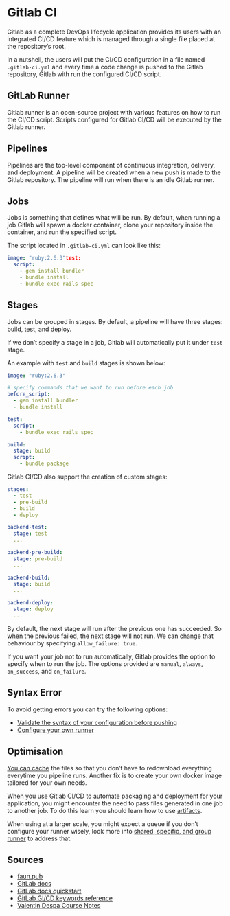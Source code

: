 # Gitlab CI

Gitlab as a complete DevOps lifecycle application provides its users with an integrated CI/CD feature which is managed through a single file placed at the repository’s root.

In a nutshell, the users will put the CI/CD configuration in a file named `.gitlab-ci.yml` and every time a code change is pushed to the Gitlab repository, Gitlab with run the configured CI/CD script.

## GitLab Runner

Gitlab runner is an open-source project with various features on how to run the CI/CD script. Scripts configured for Gitlab CI/CD will be executed by the Gitlab runner.

## Pipelines

Pipelines are the top-level component of continuous integration, delivery, and deployment. A pipeline will be created when a new push is made to the Gitlab repository. The pipeline will run when there is an idle Gitlab runner.

## Jobs

Jobs is something that defines what will be run. By default, when running a job Gitlab will spawn a docker container, clone your repository inside the container, and run the specified script.

The script located in `.gitlab-ci.yml` can look like this:

```yaml
image: "ruby:2.6.3"test:
  script:
    - gem install bundler
    - bundle install
    - bundle exec rails spec
```

## Stages

Jobs can be grouped in stages. By default, a pipeline will have three stages: build, test, and deploy.

If we don’t specify a stage in a job, Gitlab will automatically put it under `test` stage.

An example with `test` and `build` stages is shown below:

```yaml
image: "ruby:2.6.3"

# specify commands that we want to run before each job
before_script: 
  - gem install bundler
  - bundle install

test:
  script:
    - bundle exec rails spec

build:
  stage: build
  script:
    - bundle package
```

Gitlab CI/CD also support the creation of custom stages:

```yaml
stages:
  - test
  - pre-build
  - build
  - deploy

backend-test:
  stage: test
  ...

backend-pre-build:
  stage: pre-build
  ...

backend-build:
  stage: build
  ...

backend-deploy:
  stage: deploy
  ...
```

By default, the next stage will run after the previous one has succeeded. So when the previous failed, the next stage will not run. We can change that behaviour by specifying `allow_failure: true`.

If you want your job not to run automatically, Gitlab provides the option to specify when to run the job. The options provided are `manual`, `always`, `on_success`, and `on_failure`.

## Syntax Error

To avoid getting errors you can try the following options:

- [Validate the syntax of your configuration before pushing](https://docs.gitlab.com/ee/api/lint.html)
- [Configure your own runner](https://docs.gitlab.com/ee/ci/runners/#shared-specific-and-group-runners)

## Optimisation

[You can cache](https://docs.gitlab.com/ee/ci/caching/) the files so that you don’t have to redownload everything everytime you pipeline runs. Another fix is to create your own docker image tailored for your own needs.

When you use Gitlab CI/CD to automate packaging and deployment for your application, you might encounter the need to pass files generated in one job to another job. To do this learn you should learn how to use [artifacts](https://docs.gitlab.com/ee/ci/pipelines/job_artifacts.html#create-job-artifacts).

When using at a larger scale, you might expect a queue if you don’t configure your runner wisely, look more into [shared, specific, and group runner](https://docs.gitlab.com/ee/ci/runners/#shared-specific-and-group-runners) to address that.

## Sources

- [faun.pub](https://faun.pub/gitlab-ci-cd-crash-course-6e7bcf696940)
- [GitLab docs](https://docs.gitlab.com/ee/ci/yaml/#when)
- [GitLab docs quickstart](https://docs.gitlab.com/ee/ci/quick_start/)
- [GitLab GI/CD keywords reference](https://docs.gitlab.com/ee/ci/yaml/)
- [Valentin Despa Course Notes](https://gitlab.com/gitlab-course-public/freecodecamp-gitlab-ci/-/blob/main/docs/course-notes.md)
